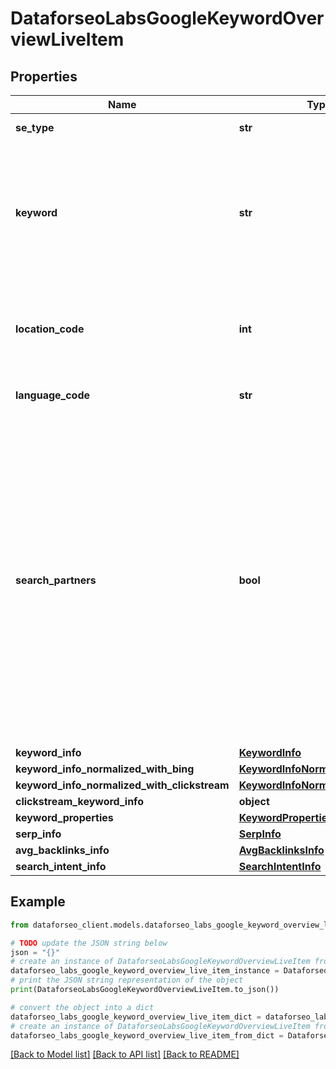 # DataforseoLabsGoogleKeywordOverviewLiveItem


## Properties

Name | Type | Description | Notes
------------ | ------------- | ------------- | -------------
**se_type** | **str** | search engine type | [optional] 
**keyword** | **str** | keyword keyword is returned with decoded %## (plus character ‘+’ will be decoded to a space character) | [optional] 
**location_code** | **int** | location code in a POST array if there is no data, then the value is null | [optional] 
**language_code** | **str** | language code in a POST array | [optional] 
**search_partners** | **bool** | indicates data for Google and partner sites if true, the results are returned for owned, operated, and syndicated networks across Google and partner sites that host Google search; if false, the results are returned for Google search sites only | [optional] 
**keyword_info** | [**KeywordInfo**](KeywordInfo.md) |  | [optional] 
**keyword_info_normalized_with_bing** | [**KeywordInfoNormalizedWithInfo**](KeywordInfoNormalizedWithInfo.md) |  | [optional] 
**keyword_info_normalized_with_clickstream** | [**KeywordInfoNormalizedWithInfo**](KeywordInfoNormalizedWithInfo.md) |  | [optional] 
**clickstream_keyword_info** | **object** |  | [optional] 
**keyword_properties** | [**KeywordProperties**](KeywordProperties.md) |  | [optional] 
**serp_info** | [**SerpInfo**](SerpInfo.md) |  | [optional] 
**avg_backlinks_info** | [**AvgBacklinksInfo**](AvgBacklinksInfo.md) |  | [optional] 
**search_intent_info** | [**SearchIntentInfo**](SearchIntentInfo.md) |  | [optional] 

## Example

```python
from dataforseo_client.models.dataforseo_labs_google_keyword_overview_live_item import DataforseoLabsGoogleKeywordOverviewLiveItem

# TODO update the JSON string below
json = "{}"
# create an instance of DataforseoLabsGoogleKeywordOverviewLiveItem from a JSON string
dataforseo_labs_google_keyword_overview_live_item_instance = DataforseoLabsGoogleKeywordOverviewLiveItem.from_json(json)
# print the JSON string representation of the object
print(DataforseoLabsGoogleKeywordOverviewLiveItem.to_json())

# convert the object into a dict
dataforseo_labs_google_keyword_overview_live_item_dict = dataforseo_labs_google_keyword_overview_live_item_instance.to_dict()
# create an instance of DataforseoLabsGoogleKeywordOverviewLiveItem from a dict
dataforseo_labs_google_keyword_overview_live_item_from_dict = DataforseoLabsGoogleKeywordOverviewLiveItem.from_dict(dataforseo_labs_google_keyword_overview_live_item_dict)
```
[[Back to Model list]](../README.md#documentation-for-models) [[Back to API list]](../README.md#documentation-for-api-endpoints) [[Back to README]](../README.md)


